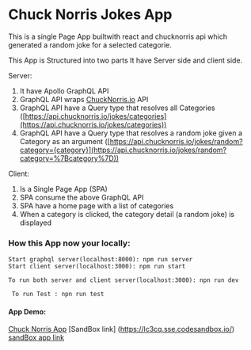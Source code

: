 # Chuck Norris Jokes App
This is a single Page App builtwith react and chucknorris api which generated a random joke for a selected categorie.


This App is Structured into two parts It have Server side and client side.

Server:

1. It have Apollo GraphQL API
2. GraphQL API wraps [ChuckNorris.io](https://api.chucknorris.io/) API
3. GraphQL API have a Query type that resolves all Categories ([https://api.chucknorris.io/jokes/categories](https://api.chucknorris.io/jokes/categories))
4. GraphQL API have a Query type that resolves a random joke given a Category as an argument ([https://api.chucknorris.io/jokes/random?category={category}](https://api.chucknorris.io/jokes/random?category=%7Bcategory%7D))

Client:

1.  Is a Single Page App (SPA) 
2.  SPA consume the above GraphQL API 
3.  SPA have a home page with a list of categories 
4. When a category is clicked, the category detail (a random joke) is displayed


### How this App now your locally:

``Start graphql server(localhost:8000): npm run server ``
\
``Start client server(localhost:3000): npm run start``

`` To run both server and client server(localhost:3000): npn run dev ``

`` To run Test : npn run test``

#### App Demo: 

[Chuck Norris App](https://frozen-thicket-53665.herokuapp.com/) 
[SandBox link] (https://lc3cq.sse.codesandbox.io/)
[sandBox app link](https://codesandbox.io/u/MrBooi)


